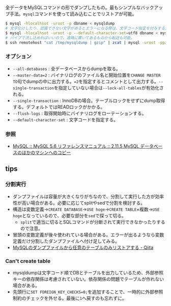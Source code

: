 全データをMySQLコマンドの形でダンプしたもの。最もシンプルなバックアップ手法。`mysql`コマンドを使って読み込むことでリストアが可能。

```bash
$ mysql -hlocalhsot -uroot -p dbname < mysqldump
# 文字化けしたり、認識できない文字があるとエラーになる際は、文字コード指定を付与する。
$ mysql -hlocalhsot -uroot -p --default-character-set=utf8 dbname < mysqldump
# パイプで流し込めればいいので、遠隔に置いてあるものから転送も可能。
$ ssh remotehost "cat /tmp/mysqldump | gzip" | zcat | mysql -uroot -ppassword
```

### オプション

* `--all-detabases` : 全データベースからdumpを取る。
* `--master-data=2` : バイナリログのファイル名と開始位置を`CHANGE MASTER TO`句でdumpの中に出力する。`=2`を指定するとコメントとして出力する。`--single-transaction`を指定していない場合は`--lock-all-tables`が有効化される。
* `--single-transaction` : InnoDBの場合。テーブルロックをせずにdump取得する。デフォルトではREADロックがかかる。
* `--flush-logs` : 取得開始時にバイナリログをローテーションする。
* `--default-character-set` : 文字コードを指定する。

### 参照

* [MySQL :: MySQL 5.6 リファレンスマニュアル :: 2.11.5 MySQL データベースのほかのマシンへのコピー](https://dev.mysql.com/doc/refman/5.6/ja/copying-databases.html)

tips
----

### 分割実行

* ダンプファイルは容量が大きくなりがちなので、分割して実行した方が効率性が高い場合がある。必要に応じてsplitやsedで分割を検討する。
* 構造は変数定義→`CREATE DATABASE`→`USE hoge`→`CREATE TABLE`×複数→`USE hoge`となっているので、必要な部分を`sed`で探って切る。
  * `split`で適当に切るとSQLコマンドが分断されて実行できなかったりするので注意。
* 冒頭の変数定義が後々使われている場合がある。エラーが出るようなら変数定義だけ分割したダンプファイルへ付け足してみる。
* [MySQLのダンプファイルから任意のテーブルのみリストアする - Qiita](http://qiita.com/toshiro3/items/7844d45076b83103c095)

### Can't create table

* mysqldumpは文字コード順でDBとテーブルを出力しているため、外部参照キーの依存関係は考慮されていない。依存関係の問題でテーブルが作れない場合がある。
* 先頭行に`SET FOREIGN_KEY_CHECKS=0;`を追加することで、一時的に外部参照制約のチェックを外せる。最後に`1`へ戻すのも忘れずに。
